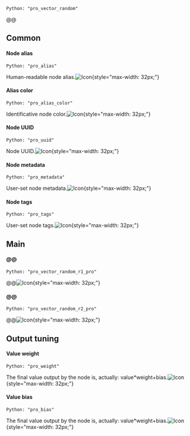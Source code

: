 `Python: "pro_vector_random"`

@@
## Common

#### Node alias
`Python: "pro_alias"`

Human-readable node alias.![Icon](pro_vector_random_swatch.png "Icon"){style="max-width: 32px;"}


#### Alias color
`Python: "pro_alias_color"`

Identificative node color.![Icon](pro_vector_random_swatch.png "Icon"){style="max-width: 32px;"}


#### Node UUID
`Python: "pro_uuid"`

Node UUID.![Icon](pro_vector_random_swatch.png "Icon"){style="max-width: 32px;"}


#### Node metadata
`Python: "pro_metadata"`

User-set node metadata.![Icon](pro_vector_random_swatch.png "Icon"){style="max-width: 32px;"}


#### Node tags
`Python: "pro_tags"`

User-set node tags.![Icon](pro_vector_random_swatch.png "Icon"){style="max-width: 32px;"}


## Main

#### @@
`Python: "pro_vector_random_r1_pro"`

@@![Icon](pro_vector_random_swatch.png "Icon"){style="max-width: 32px;"}


#### @@
`Python: "pro_vector_random_r2_pro"`

@@![Icon](pro_vector_random_swatch.png "Icon"){style="max-width: 32px;"}


## Output tuning

#### Value weight
`Python: "pro_weight"`

The final value output by the node is, actually: value*weight+bias.![Icon](pro_vector_random_swatch.png "Icon"){style="max-width: 32px;"}


#### Value bias
`Python: "pro_bias"`

The final value output by the node is, actually: value*weight+bias.![Icon](pro_vector_random_swatch.png "Icon"){style="max-width: 32px;"}


